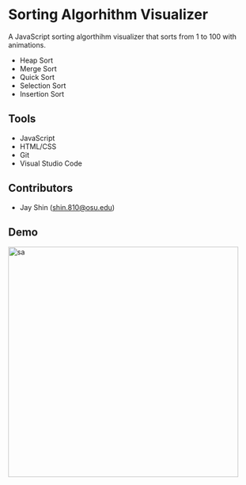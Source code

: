 # Sorting Algorhithm Visualizer
A JavaScript sorting algorthihm visualizer that sorts from 1 to 100 with animations.

- Heap Sort
- Merge Sort
- Quick Sort
- Selection Sort
- Insertion Sort

## Tools
- JavaScript
- HTML/CSS
- Git
- Visual Studio Code

## Contributors
- Jay Shin (shin.810@osu.edu)

## Demo
<img width="465" alt="sa" src="https://user-images.githubusercontent.com/83435667/179072124-0d1e1fd8-9a19-4a19-852b-29e811858fe8.png">

